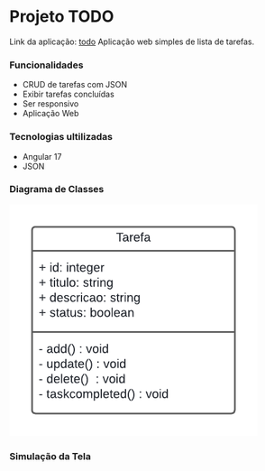 # Projeto TODO

Link da aplicação: [todo]()
Aplicação web simples de lista de tarefas.

### Funcionalidades

- CRUD de tarefas com JSON
- Exibir tarefas concluídas
- Ser responsivo
- Aplicação Web

### Tecnologias ultilizadas

- Angular 17
- JSON
	
### Diagrama de Classes

![](https://github.com/mariana-js/project-todo/blob/main/TODO.png)

### Simulação da Tela



